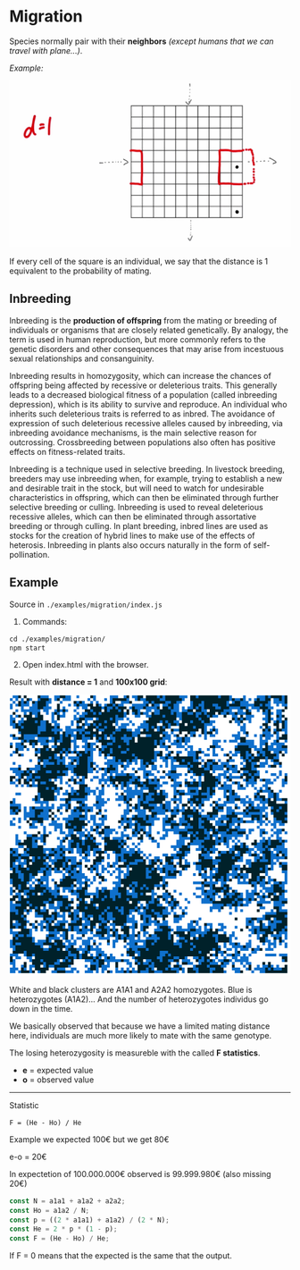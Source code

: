# Migration

Species normally pair with their **neighbors** *(except humans that we can travel with plane...)*.

*Example:*

![distance](assets/distance.png "distnce")

If every cell of the square is an individual, we say that the distance is 1 equivalent to the probability of mating. 

## Inbreeding

Inbreeding is the **production of offspring** from the mating or breeding of individuals
 or organisms that are closely related genetically.
  By analogy, the term is used in human reproduction, but more commonly 
  refers to the genetic disorders and other consequences that may arise 
  from incestuous sexual relationships and consanguinity.

Inbreeding results in homozygosity, which can increase the chances of offspring 
being affected by recessive or deleterious traits. This generally leads to a 
decreased biological fitness of a population (called inbreeding depression), 
which is its ability to survive and reproduce. An individual who inherits such
 deleterious traits is referred to as inbred. The avoidance of expression of 
 such deleterious recessive alleles caused by inbreeding, via inbreeding avoidance
  mechanisms, is the main selective reason for outcrossing. Crossbreeding 
  between populations also often has positive effects on fitness-related traits.

Inbreeding is a technique used in selective breeding. In livestock breeding, breeders may use inbreeding when, for example, trying to establish a new and desirable trait in the stock, but will need to watch for undesirable characteristics in offspring, which can then be eliminated through further selective breeding or culling. Inbreeding is used to reveal deleterious recessive alleles, which can then be eliminated through assortative breeding or through culling. In plant breeding, inbred lines are used as stocks for the creation of hybrid lines to make use of the effects of heterosis. Inbreeding in plants also occurs naturally in the form of self-pollination.
## Example

Source in `./examples/migration/index.js`

1. Commands:
```
cd ./examples/migration/
npm start
```

2. Open index.html with the browser.

Result with **distance = 1** and **100x100 grid**:

![Migration example](assets/migration.png)

White and black clusters are A1A1 and A2A2 homozygotes.
Blue is heterozygotes (A1A2)... 
And the number of heterozygotes individus go down in the time.

We basically observed that because we have a limited mating
distance here, individuals are much more likely to mate with the
same genotype.

The losing heterozygosity is measureble with the called **F statistics**.


* **e** = expected value
* **o** = observed value
* **

Statistic

```
F = (He - Ho) / He
```

Example we expected 100€ but we get 80€

e-o = 20€

In expectetion of 100.000.000€ observed is 99.999.980€
 (also missing 20€)

 ```javascript
const N = a1a1 + a1a2 + a2a2;
const Ho = a1a2 / N;
const p = ((2 * a1a1) + a1a2) / (2 * N);
const He = 2 * p * (1 - p);
const F = (He - Ho) / He;
 ```

 If F = 0 means that the expected is the same that the output.